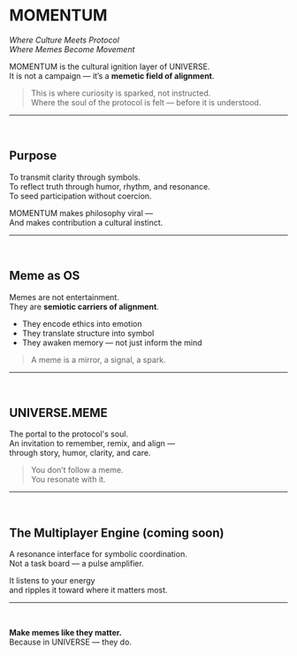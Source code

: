 # MOMENTUM

_Where Culture Meets Protocol_  
_Where Memes Become Movement_

MOMENTUM is the cultural ignition layer of UNIVERSE.  
It is not a campaign — it’s a **memetic field of alignment**.

> This is where curiosity is sparked, not instructed.  
> Where the soul of the protocol is felt — before it is understood.

---

<br>

## Purpose

To transmit clarity through symbols.  
To reflect truth through humor, rhythm, and resonance.  
To seed participation without coercion.

MOMENTUM makes philosophy viral —  
And makes contribution a cultural instinct.

---

<br>

## Meme as OS

Memes are not entertainment.  
They are **semiotic carriers of alignment**.

- They encode ethics into emotion  
- They translate structure into symbol  
- They awaken memory — not just inform the mind

> A meme is a mirror, a signal, a spark.

---

<br>

## UNIVERSE.MEME

The portal to the protocol's soul.  
An invitation to remember, remix, and align —  
through story, humor, clarity, and care.

> You don’t follow a meme.  
> You resonate with it.

---

<br>

## The Multiplayer Engine (coming soon)

A resonance interface for symbolic coordination.  
Not a task board — a pulse amplifier.

It listens to your energy  
and ripples it toward where it matters most.

---

<br>

**Make memes like they matter.**  
Because in UNIVERSE — they do.
